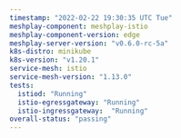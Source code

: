 ```yaml
---
timestamp: "2022-02-22 19:30:35 UTC Tue"
meshplay-component: meshplay-istio
meshplay-component-version: edge
meshplay-server-version: "v0.6.0-rc-5a"
k8s-distro: minikube
k8s-version: "v1.20.1"
service-mesh: istio
service-mesh-version: "1.13.0"
tests:
  istiod: "Running"
  istio-egressgateway: "Running"
  istio-ingressgateway:  "Running"
overall-status: "passing"
---
```

